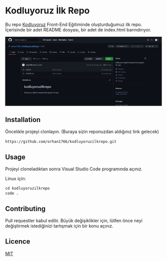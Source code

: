 # Kodluyoruz İlk Repo

Bu repo [Kodluyoruz](http://www.kodluyoruz.org) Front-End Eğitiminde oluşturduğumuz ilk repo. İçerisinde bir adet README dosyası, bir adet de index.html barındırıyor.

![GitHub](resim/proje1.jpg)

## Installation

Öncelıkle projeyi clonlayın. (Buraya sizin reponuzdan aldığınız link gelecek)

`https://github.com/orhan1766/kodluyoruzilkrepo.git`

## Usage

Projeyi cloneladıktan sonra Visual Studio Code programında açınız.

Linux için:

```Linux
cd kodluyoruzilkrepo
code .
```
## Contributing

Pull requestler kabul edilir. Büyük değişiklikler için, lütfen önce neyi değiştirmek istediğinizi tartışmak için bir konu açınız.

## Licence

[MIT](https://choosealicense.com/licenses/mit/)
